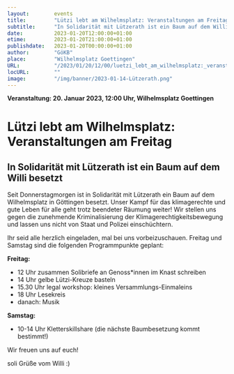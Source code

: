 ```yaml
---
layout:        events
title:         "Lützi lebt am Wilhelmsplatz: Veranstaltungen am Freitag"
subtitle:      "In Solidarität mit Lützerath ist ein Baum auf dem Willi besetzt"
date:          2023-01-20T12:00:00+01:00
etime:         2023-01-20T21:00:00+01:00
publishdate:   2023-01-20T00:00:00+01:00
author:        "GöKB"
place:         "Wilhelmsplatz Goettingen"
URL:           "/2023/01/20/12/00/luetzi_lebt_am_wilhelmsplatz:_veranstaltungen_am_freitag_und_samstag"
locURL:        ""
image:         "/img/banner/2023-01-14-Lützerath.png"
---
```


**Veranstaltung: 20. Januar 2023, 12:00 Uhr, Wilhelmsplatz Goettingen**

Lützi lebt am Wilhelmsplatz: Veranstaltungen am Freitag
===========

In Solidarität mit Lützerath ist ein Baum auf dem Willi besetzt
-----------

Seit Donnerstagmorgen ist in Solidarität mit Lützerath ein Baum auf dem
Wilhelmsplatz in Göttingen besetzt. Unser Kampf für das klimagerechte
und gute Leben für alle geht trotz beendeter Räumung weiter! Wir stellen
uns gegen die zunehmende Kriminalisierung der
Klimagerechtigkeitsbewegung und lassen uns nicht von Staat und Polizei
einschüchtern.

Ihr seid alle herzlich eingeladen, mal bei uns vorbeizuschauen. Freitag
und Samstag sind die folgenden Programmpunkte geplant:

**Freitag:**
- 12 Uhr zusammen Solibriefe an Genoss*innen im Knast schreiben
- 14 Uhr gelbe Lützi-Kreuze basteln
- 15.30 Uhr legal workshop: kleines Versammlungs-Einmaleins
- 18 Uhr Lesekreis
- danach: Musik

**Samstag:**
- 10-14 Uhr Kletterskillshare (die nächste Baumbesetzung kommt bestimmt!)

Wir freuen uns auf euch!

soli Grüße vom Willi :)
